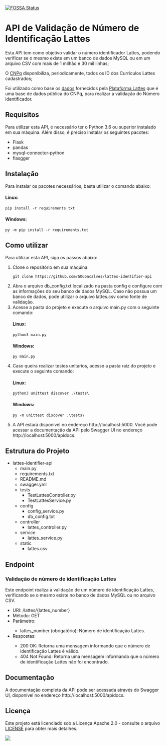 [![FOSSA Status](https://app.fossa.com/api/projects/git%2Bgithub.com%2Fgogoncalves%2Flattes-identifier-api.svg?type=shield)](https://app.fossa.com/projects/git%2Bgithub.com%2Fgogoncalves%2Flattes-identifier-api?ref=badge_shield)
<h1>API de Validação de Número de Identificação Lattes</h1>

<p>Esta API tem como objetivo validar o número identificador Lattes, podendo verificar se o mesmo existe em um banco de dados MySQL ou em um arquivo CSV com mais de 1 milhão e 30 mil linhas;</p>
<p>O <a href="https://www.gov.br/cnpq/pt-br">CNPq</a> disponibiliza, periodicamente, todos os ID dos Currículos Lattes cadastrados;</p>
<p>Foi utilizado como base os <a href="http://memoria.cnpq.br/documents/313759/83395da6-f582-46bc-a308-060a6ec1ceaa">dados</a> fornecidos pela <a href="http://memoria.cnpq.br/web/portal-lattes/extracoes-de-dados">Plataforma Lattes</a> que é uma base de dados pública do CNPq, para realizar a validação do Número identificador.</p>



<h2>Requisitos</h2>

<p>Para utilizar esta API, é necessário ter o Python 3.6 ou superior instalado em sua máquina. Além disso, é preciso instalar os seguintes pacotes:</p>

<ul>
  <li>Flask</li>
  <li>pandas</li>
  <li>mysql-connector-python</li>
  <li>flasgger</li>
</ul>

<h2>Instalação</h2>

<p>Para instalar os pacotes necessários, basta utilizar o comando abaixo:</p>
<h4>Linux:</h4>
<pre><code>pip install -r requirements.txt</code></pre>
<h4>Windows:</h4>
<pre><code>py -m pip install -r requirements.txt</code></pre>

<h2>Como utilizar</h2>

<p>Para utilizar esta API, siga os passos abaixo: </p>

<ol>
  <li>Clone o repositório em sua máquina:</li>
  <pre><code>git clone https://github.com/GOGoncalves/lattes-identifier-api</code></pre>
  <li>Abra o arquivo db_config.txt localizado na pasta config e configure com as informações do seu banco de dados MySQL. Caso não possua um banco de dados, pode utilizar o arquivo lattes.csv como fonte de validação.</li>
  <li>Acesse a pasta do projeto e execute o arquivo main.py com o seguinte comando:</li>
  <h4>Linux:</h4>
  <pre><code>python3 main.py</code></pre>
  <h4>Windows:</h4>
  <pre><code>py main.py</code></pre>
  <li>Caso queira realizar testes unitarios, acesse a pasta raiz do projeto e execute o seguinte comando:</li>
  <h4>Linux:</h4>
  <pre><code>python3 unittest discover .\tests\</code></pre>
  <h4>Windows:</h4>
  <pre><code>py -m unittest discover .\tests\</code></pre>
  <li>A API estará disponível no endereço http://localhost:5000. Você pode acessar a documentação da API pelo Swagger UI no endereço http://localhost:5000/apidocs.</li>
</ol>

<h2>Estrutura do Projeto</h2>

<ul>
  <li>lattes-identifier-api
    <ul>
      <li>main.py</li>
      <li>requirements.txt</li>
      <li>README.md</li>
      <li>swagger.yml</li>
      <li>tests
        <ul>
          <li>TestLattesController.py</li>
          <li>TestLattesService.py</li>
        </ul>
      </li>
      <li>config
        <ul>
          <li>config_service.py</li>
          <li>db_config.txt</li>
        </ul>
      </li>
      <li>controller
        <ul>
          <li>lattes_controller.py</li>
        </ul>
      </li>
      <li>service
        <ul>
          <li>lattes_service.py</li>
        </ul>
      </li>
      <li>static
        <ul>
          <li>lattes.csv</li>
        </ul>
      </li>
    </ul>
  </li>
</ul>

<h2>Endpoint</h2>

<h3>Validação de número de identificação Lattes</h3>

<p>Este endpoint realiza a validação de um número de identificação Lattes, verificando se o mesmo existe no banco de dados MySQL ou no arquivo CSV.</p>

<ul>
  <li>URI: /lattes/{lattes_number}</li>
  <li>Método: GET</li>
  <li>Parâmetro:</li>
  <ul>
    <li>lattes_number (obrigatório): Número de identificação Lattes.</li>
  </ul>
  <li>Respostas:</li>
  <ul>
    <li>200 OK: Retorna uma mensagem informando que o número de identificação Lattes é válido.</li>
    <li>404 Not Found: Retorna uma mensagem informando que o número de identificação Lattes não foi encontrado.</li>
  </ul>
</ul>

<h2>Documentação</h2>

<p>A documentação completa da API pode ser acessada através do Swagger UI, disponível no endereço http://localhost:5000/apidocs.</p>

<h2>Licença</h2>

<p>Este projeto está licenciado sob a Licença Apache 2.0 - consulte o arquivo <a href="https://github.com/GOGoncalves/lattes-identifier-api/blob/main/LICENSE.md">LICENSE</a> para obter mais detalhes.</p>

<a href="https://app.fossa.com/projects/git%2Bgithub.com%2Fgogoncalves%2Flattes-identifier-api?ref=badge_large" alt="FOSSA Status"><img src="https://app.fossa.com/api/projects/git%2Bgithub.com%2Fgogoncalves%2Flattes-identifier-api.svg?type=large"/></a>
